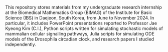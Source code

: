 This repository stores materials from my undergraduate research internship at the Biomedical Mathematics Group (BIMAG) of the Institute for Basic Science (IBS) in Daejeon, South Korea, from June to November 2024. In particular, it includes PowerPoint presentations reported to Professor Jae Kyeong Kim (C.I.), Python scripts written for simulating stochastic models of mammalian cellular signalling pathways, Julia scripts for simulating ODE models of the Drosophila circadian clock, and research papers I studied independently. 
